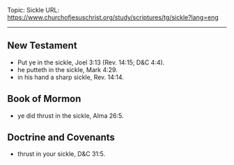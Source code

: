 Topic: Sickle
URL: https://www.churchofjesuschrist.org/study/scriptures/tg/sickle?lang=eng

---

## New Testament

- Put ye in the sickle, Joel 3:13 (Rev. 14:15; D&C 4:4).
- he putteth in the sickle, Mark 4:29.
- in his hand a sharp sickle, Rev. 14:14.

## Book of Mormon

- ye did thrust in the sickle, Alma 26:5.

## Doctrine and Covenants

- thrust in your sickle, D&C 31:5.


